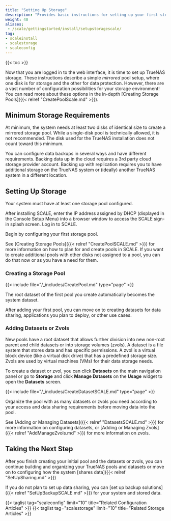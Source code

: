 ```yaml
---
title: "Setting Up Storage"
description: "Provides basic instructions for setting up your first storage pool and dataset or zvol."
weight: 40
aliases:
 - /scale/gettingstarted/install/setupstoragescale/
tag:
- scaleinstall
- scalestorage
- scaleconfig
---
```


{{< toc >}}

Now that you are logged in to the web interface, it is time to set up TrueNAS storage.
These instructions describe a simple *mirrored* pool setup, where one disk is for storage and the other for data protection.
However, there are a vast number of configuration possibilities for your storage environment!
You can read more about these options in the in-depth [Creating Storage Pools]({{< relref "CreatePoolScale.md" >}}).

## Minimum Storage Requirements

At minimum, the system needs at least two disks of identical size to create a mirrored storage pool.
While a single-disk pool is technically allowed, it is not recommended.
The disk used for the TrueNAS installation does not count toward this minimum.

You can configure data backups in several ways and have different requirements.
Backing data up in the cloud requires a 3rd party cloud storage provider account.
Backing up with replication requires you to have additional storage on the TrueNAS system or (ideally) another TrueNAS system in a different location.

## Setting Up Storage

Your system must have at least one storage pool configured.

After installing SCALE, enter the IP address assigned by DHCP (displayed in the Console Setup Menu) into a browser window to access the SCALE sign-in splash screen. Log in to SCALE.

Begin by configuring your first storage pool. 

See [Creating Storage Pools]({{< relref "CreatePoolSCALE.md" >}}) for more information on how to plan for and create pools in SCALE. 
If you want to create additional pools with other disks not assigned to a pool, you can do that now or as you have a need for them.
### Creating a Storage Pool

{{< include file="/_includes/CreatePool.md" type="page" >}}

The root dataset of the first pool you create automatically becomes the system dataset.

After adding your first pool, you can move on to creating datasets for data sharing, applications you plan to deploy, or other use cases.

### Adding Datasets or Zvols

New pools have a root dataset that allows further division into new non-root parent and child datasets or into storage volumes (zvols).
A dataset is a file system that stores data and has specific permissions.
A zvol is a virtual block device (like a virtual disk drive) that has a predefined storage size. Zvols are used by virtual machines (VMs) for their data storage needs.

To create a dataset or zvol, you can click **Datasets** on the main navigation panel or go to **Storage** and click **Manage Datasets** on the **Usage** widget to open the **Datasets** screen. 

{{< include file="/_includes/CreateDatasetSCALE.md" type="page" >}}

Organize the pool with as many datasets or zvols you need according to your access and data sharing requirements before moving data into the pool.

See [Adding or Managing Datasets]({{< relref "DatasetsSCALE.md" >}}) for more information on configuring datasets, or [Adding or Managing Zvols]({{< relref "AddManageZvols.md" >}}) for more information on zvols.

## Taking the Next Step

After you finish creating your initial pool and the datasets or zvols, you can continue building and organizing your TrueNAS pools and datasets or move on to configuring how the system [shares data]({{< relref "SetUpSharing.md" >}})

If you do not plan to set up data sharing, you can [set up backup solutions]({{< relref "SetUpBackupSCALE.md" >}}) for your system and stored data.

{{< taglist tag="scaleconfig" limit="10" title="Related Configuration Articles" >}}
{{< taglist tag="scalestorage" limit="10" title="Related Storage Articles" >}}
